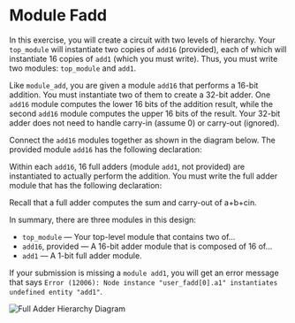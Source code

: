 # Module Fadd

In this exercise, you will create a circuit with two levels of hierarchy. Your `top_module` will instantiate two copies of `add16` (provided), each of which will instantiate 16 copies of `add1` (which you must write). Thus, you must write two modules: `top_module` and `add1`.

Like `module_add`, you are given a module `add16` that performs a 16-bit addition. You must instantiate two of them to create a 32-bit adder. One `add16` module computes the lower 16 bits of the addition result, while the second `add16` module computes the upper 16 bits of the result. Your 32-bit adder does not need to handle carry-in (assume 0) or carry-out (ignored).

Connect the `add16` modules together as shown in the diagram below. The provided module `add16` has the following declaration:

Within each `add16`, 16 full adders (module `add1`, not provided) are instantiated to actually perform the addition. You must write the full adder module that has the following declaration:

Recall that a full adder computes the sum and carry-out of a+b+cin.

In summary, there are three modules in this design:

- `top_module` — Your top-level module that contains two of...
- `add16`, provided — A 16-bit adder module that is composed of 16 of...
- `add1` — A 1-bit full adder module.

If your submission is missing a `module add1`, you will get an error message that says `Error (12006): Node instance "user_fadd[0].a1" instantiates undefined entity "add1"`.

![Full Adder Hierarchy Diagram](https://hdlbits.01xz.net/mw/images/f/f3/Module_fadd.png)
